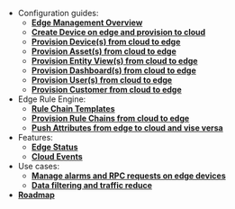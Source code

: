 * Configuration guides:
    * [**Edge Management Overview**](/docs/edge/config/ce/management/)
    * [**Create Device on edge and provision to cloud**](/docs/edge/config/ce/create-device/)
    * [**Provision Device(s) from cloud to edge**](/docs/edge/config/ce/provision-device/)
    * [**Provision Asset(s) from cloud to edge**](/docs/edge/config/ce/provision-asset/)
    * [**Provision Entity View(s) from cloud to edge**](/docs/edge/config/ce/provision-entity-view/)
    * [**Provision Dashboard(s) from cloud to edge**](/docs/edge/config/ce/provision-dashboard/)
    * [**Provision User(s) from cloud to edge**](/docs/edge/config/ce/provision-user/)
    * [**Provision Customer from cloud to edge**](/docs/edge/config/ce/provision-customer/)
* Edge Rule Engine:
    * [**Rule Chain Templates**](/docs/edge/rule-engine/rule-chain-templates/)
    * [**Provision Rule Chains from cloud to edge**](/docs/edge/rule-engine/provision-rule-chains/)
    * [**Push Attributes from edge to cloud and vise versa**](/docs/edge/rule-engine/attributes/)
* Features:
    * [**Edge Status**](/docs/edge/features/edge-status/)
    * [**Cloud Events**](/docs/edge/features/cloud-events/)
* Use cases:
    * [**Manage alarms and RPC requests on edge devices**](/docs/edge/use-cases/manage-alarms-rpc-requests/)
    * [**Data filtering and traffic reduce**](/docs/edge/use-cases/data-filtering-traffic-reduce/)
* [**Roadmap**](/docs/edge/roadmap)